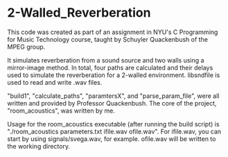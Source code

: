 # 2-Walled_Reverberation


This code was created as part of an assignment in NYU's C Programming for Music Technology course, taught by Schuyler Quackenbush of the MPEG group.

It simulates reverberation from a sound source and two walls using a mirror-image method. In total, four paths are calculated and their delays used to simulate the reverberation for a 2-walled environment. libsndfile is used to read and write .wav files.

"build1", "calculate_paths", "paramtersX", and "parse_param_file", were all written and provided by Professor Quackenbush. The core of the project, "room_acoustics", was written by me.

Usage for the room_acoustics executable (after running the build script) is "./room_acoustics parameters.txt ifile.wav ofile.wav". For ifile.wav, you can start by using signals/svega.wav, for example. ofile.wav will be written to the working directory.
